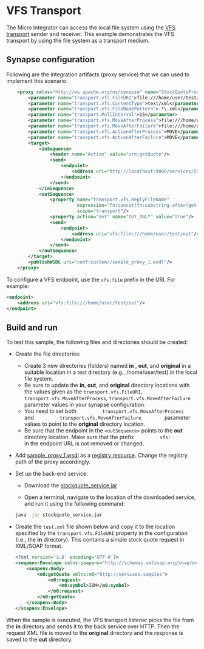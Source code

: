 # VFS Transport

The Micro Integrator can access the local file system using the [VFS transport](../../../../references/synapse-properties/transport-parameters/vfs-transport-parameters) sender and
receiver. This example demonstrates the VFS transport by using the file system as a transport medium.

## Synapse configuration

Following are the integration artifacts (proxy service) that we can used to implement this scenario.

```xml
    <proxy xmlns="http://ws.apache.org/ns/synapse" name="StockQuoteProxy" transports="vfs">
        <parameter name="transport.vfs.FileURI">file:///home/user/test/in</parameter>  
        <parameter name="transport.vfs.ContentType">text/xml</parameter>
        <parameter name="transport.vfs.FileNamePattern">.*\.xml</parameter>
        <parameter name="transport.PollInterval">15</parameter>
        <parameter name="transport.vfs.MoveAfterProcess">file:///home/user/test/original</parameter> 
        <parameter name="transport.vfs.MoveAfterFailure">file:///home/user/test/original</parameter>
        <parameter name="transport.vfs.ActionAfterProcess">MOVE</parameter>
        <parameter name="transport.vfs.ActionAfterFailure">MOVE</parameter>
        <target>
            <inSequence>
                <header name="Action" value="urn:getQuote"/>
                <send>
                    <endpoint>
                        <address uri="http://localhost:9000/services/SimpleStockQuoteService"/>
                    </endpoint>
                </send>
            </inSequence>
            <outSequence>
                <property name="transport.vfs.ReplyFileName"
                          expression="fn:concat(fn:substring-after(get-property('MessageID'), 'urn:uuid:'), '.xml')"
                          scope="transport"/>
                <property action="set" name="OUT_ONLY" value="true"/>
                <send>
                    <endpoint>
                        <address uri="vfs:file:///home/user/test/out"/> 
                    </endpoint>
                </send>
            </outSequence>
        </target>
        <publishWSDL uri="conf:custom//sample_proxy_1.wsdl"/>
    </proxy>
```

To configure a VFS endpoint, use the `vfs:file` prefix in the URI. For example:

```xml
<endpoint>
    <address uri="vfs:file:///home/user/test/out"/>
</endpoint>
```

## Build and run

To test this sample, the following files and directories should be created:

-   Create the file directories:

    -   Create 3 new directories (folders) named **in** , **out**, and **original** in a suitable location in a test directory (e.g.,
        /home/user/test) in the local file system. 
    -   Be sure to update the **in**, **out**, and **original** directory locations with the values given as the 
        `transport.vfs.FileURI`,
        `transport.vfs.MoveAfterProcess`,
        `transport.vfs.MoveAfterFailure` parameter values in your synapse configuration. 
    -   You need to set both
        `          transport.vfs.MoveAfterProcess         ` and
        `          transport.vfs.MoveAfterFailure         ` parameter
        values to point to the **original** directory location.
    -   Be sure that the endpoint in the `<outSequence>` points to the **out** directory location. Make sure that the prefix
        `          vfs:         ` in the endpoint URL is not removed or changed.

-   Add [sample_proxy_1.wsdl](https://github.com/wso2-docs/WSO2_EI/blob/master/samples-protocol-switching/sample_proxy_1.wsdl) as a [registry resource](../../../../develop/creating-artifacts/creating-registry-resources). Change the registry path of the proxy accordingly. 

-   Set up the back-end service.

    -	Download the [stockquote_service.jar](https://github.com/wso2-docs/WSO2_EI/blob/master/Back-End-Service/stockquote_service.jar)

    -	Open a terminal, navigate to the location of the downloaded service, and run it using the following command:
	```bash
	java -jar stockquote_service.jar
	```
-   Create the `test.xml` file shown below and copy it to the location specified by the `transport.vfs.FileURI` property in the configuration (i.e., the **in** directory). This contains a simple stock quote request in XML/SOAP format.

    ```xml
    <?xml version='1.0' encoding='UTF-8'?>
    <soapenv:Envelope xmlns:soapenv="http://schemas.xmlsoap.org/soap/envelope/" xmlns:wsa="http://www.w3.org/2005/08/addressing">
        <soapenv:Body>
            <m0:getQuote xmlns:m0="http://services.samples">
                <m0:request>
                    <m0:symbol>IBM</m0:symbol>
                </m0:request>
            </m0:getQuote>
        </soapenv:Body>
    </soapenv:Envelope>
    ```

When the sample is executed, the VFS transport listener picks the file from the **in** directory and sends it to the back service over HTTP. Then the request XML file is moved to the **original** directory and the response is saved to the **out** directory.
